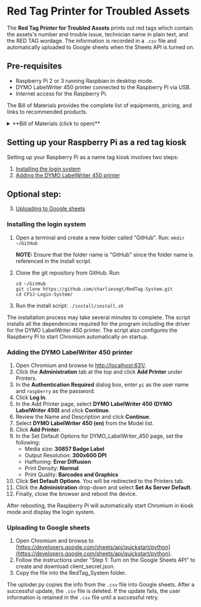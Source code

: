 # Red Tag Printer for Troubled Assets

The **Red Tag Printer for Troubled Assets** prints out red tags which contain the assets's number and trouble issue, technician name in plain text, and the RED TAG wordage. The information is recorded in a `.csv` file and automatically uploaded to Google sheets when the Sheets API is turned on. 



Pre-requisites
--------------
* Raspberry Pi 2 or 3 running Raspbian in desktop mode.  
* DYMO LabelWriter 450 printer connected to the Raspberry Pi via USB.
* Internet access for the Raspberry Pi.

The Bill of Materials provides the complete list of equipments, pricing, and links to recommended products.

<details><summary>**Bill of Materials (click to open)**</summary><p>

| Item No. | Description | Quantity | Price | Link |
|----------|---------------|----------|-------|------|
| 1 | Raspberry Pi 3 Model B | 1 | $38.31 | [Amazon link](https://www.amazon.com/Raspberry-Pi-RASPBERRYPI3-MODB-1GB-Model-Motherboard/dp/B01CD5VC92) |
| 2 | Raspberry Pi 7" Touchscreen Display | 1 | $66.99 | [Amazon link](https://www.amazon.com/Raspberry-Pi-7-Touchscreen-Display/dp/B0153R2A9I/) |
| 3 | Power Adapter | 1| $9.99| [Amazon link](https://www.amazon.com/CanaKit-Raspberry-Supply-Adapter-Charger/dp/B00MARDJZ4/) |
| 4 | Keyboard | 1 | $14.99| [Amazon link](https://www.amazon.com/Anker-Bluetooth-Ultra-Slim-Keyboard-Devices/dp/B005ONMDYE/) |
| 5 | Micro SD Card | 1| $15.95| [Amazon link](https://www.amazon.com/Samsung-Class-Micro-Adapter-MB-MC32DA/dp/B00WR4IJBE/) |
| 6 | DYMO LabelWriter 450 | 1| $66.95| [Amazon link](https://www.amazon.com/DYMO-LabelWriter-Thermal-Printer-1752264/dp/B0027JBLV4) |
| 7 | DYMO 2-1/4" x 4" labels (30857) | 1 | $10.00 | [Amazon link](https://www.amazon.com/DYMO-Adhesive-LabelWriter-Printers-30857/dp/B00009WO6F) |

**Total Cost:** $223.18

</p></details>

Setting up your Raspberry Pi as a red tag kiosk
-------------------------------------------------
Setting up your Raspberry Pi as a name tag kiosk involves two steps:

1. [Installing the login system](#installing_login)
2. [Adding the DYMO LabelWriter 450 printer](#adding_printer)

Optional step:
-------------
3. [Uploading to Google sheets](#uploading_data)


### <a name="installing_login">Installing the login system</a>

1. Open a terminal and create a new folder called "GitHub". Run: `mkdir ~/GitHub`
    
    **NOTE:** Ensure that the folder name is "GitHub" since the folder name is referenced in the install script. 
2. Clone the git repository from GitHub. Run:
    
    ```
    cd ~/GitHub
    git clone https://github.com/charlievogt/RedTag-System.git
    cd CFSJ-Login-System/
    ```
3. Run the install script: `./install/install.sh`

The installation process may take several minutes to complete. The script installs all the dependencies required for the program including the driver for the DYMO LabelWriter 450 printer. The script also configures the Raspberry Pi to start Chromium automatically on startup.

### <a name="adding_printer">Adding the DYMO LabelWriter 450 printer</a>

1. Open Chromium and browse to [http://localhost:631/](http://localhost:631/).
2. Click the **Administration** tab at the top and click **Add Printer** under Printers.
3. In the **Authentication Required** dialog box, enter `pi` as the user name and `raspberry` as the password.
4. Click **Log In**.
5. In the Add Printer page, select **DYMO LabelWriter 450 (DYMO LabelWriter 450)** and click **Continue**.
6. Review the Name and Description and click **Continue**.
7. Select **DYMO LabelWriter 450 (en)** from the Model list.
8. Click **Add Printer**.
9. In the Set Default Options for DYMO_LabelWriter_450 page, set the following:
	* Media size: **30857 Badge Label**
	* Output Resolution: **300x600 DPI**
	* Halftoning: **Error Diffusion**
	* Print Density: **Normal**
	* Print Quality: **Barcodes and Graphics**
10. Click **Set Default Options**. You will be redirected to the Printers tab.
11. Click the **Administration** drop-down and select **Set As Server Default**.
12. Finally, close the browser and reboot the device.

After rebooting, the Raspberry Pi will automatically start Chromium in kiosk mode and display the login system.


### <a name="uploading_data">Uploading to Google sheets</a>

1. Open Chromium and browse to [https://developers.google.com/sheets/api/quickstart/python](https://developers.google.com/sheets/api/quickstart/python).
2. Follow the instructions under "Step 1: Turn on the Google Sheets API" to create and download client_secret.json.
3. Copy the file into the RedTag_System folder.

The uploder.py copies the info from the `.csv` file into Google sheets. After a successful update, the `.csv` file is deleted. If the update fails, the user information is retained in the `.csv` file until a successful retry.

